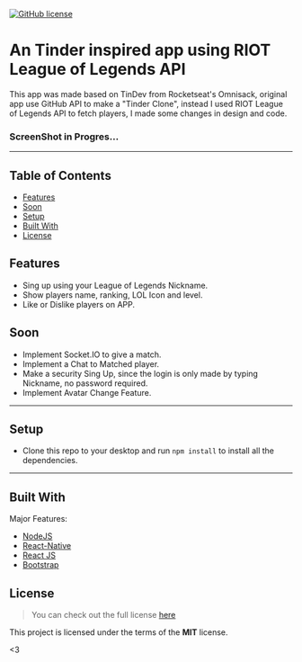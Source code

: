 [![GitHub license](https://img.shields.io/github/license/hadessama1994/chat_app)](https://github.com/hadessama1994/chat_app) 

# An Tinder inspired app using RIOT League of Legends API

This app was made based on TinDev from Rocketseat's Omnisack, original app use GitHub API to make a "Tinder Clone", 
instead I used RIOT League of Legends API to fetch players, I made some changes in design and code.

### ScreenShot in Progres...

---

<!-- TABLE OF CONTENTS -->

## Table of Contents

* [Features](#features)
* [Soon](#soon)
* [Setup](#setup)
* [Built With](#built-with)
* [License](#license)


## Features

- Sing up using your League of Legends Nickname.
- Show players name, ranking, LOL Icon and level.
- Like or Dislike players on APP.

## Soon

- Implement Socket.IO to give a match.
- Implement a Chat to Matched player.
- Make a security Sing Up, since the login is only made by typing Nickname, no password required.
- Implement Avatar Change Feature.

---

## Setup
- Clone this repo to your desktop and run `npm install` to install all the dependencies.
---

## Built With
Major Features:
- [NodeJS](https://nodejs.org/)
- [React-Native](https://reactnative.dev/)
- [React JS](https://pt-br.reactjs.org/) 
- [Bootstrap](https://getbootstrap.com/)



## License
>You can check out the full license [here](https://github.com/IgorAntun/node-chat/blob/master/LICENSE)

This project is licensed under the terms of the **MIT** license.

<3
